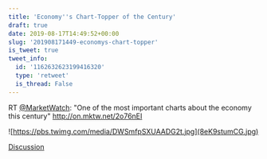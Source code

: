 ```yaml
---
title: 'Economy''s Chart-Topper of the Century'
draft: true
date: 2019-08-17T14:49:52+00:00
slug: '201908171449-economys-chart-topper'
is_tweet: true
tweet_info:
  id: '1162632623199416320'
  type: 'retweet'
  is_thread: False
---
```




RT [@MarketWatch](https://x.com/MarketWatch): "One of the most important charts about the economy this century" <http://on.mktw.net/2o76nEI> 

![https://pbs.twimg.com/media/DWSmfpSXUAADG2t.jpg](8eK9stumCG.jpg)

[Discussion](https://x.com/sytelus/status/1162632623199416320)
